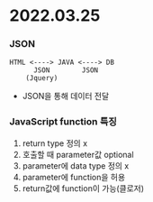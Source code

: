 # 2022.03.25

### JSON
```
HTML <----> JAVA <----> DB
      JSON        JSON
    (Jquery)
```
- JSON을 통해 데이터 전달


### JavaScript function 특징
1. return type 정의 x
2. 호출할 때 parameter값 optional
3. parameter에 data type 정의 x
4. parameter에 function을 허용
5. return값에 function이 가능(클로저)

